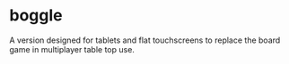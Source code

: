 # boggle
A version designed for tablets and flat touchscreens to replace the board game in multiplayer table top use.
